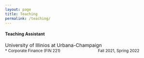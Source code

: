 ```yaml
---
layout: page
title: Teaching
permalink: /teaching/
---
```


#### Teaching Assistant <br>
<font size="3"> University of Illinios at Urbana-Champaign </font> <br>
  <font size="2">* Corporate Finance (FIN 221) &emsp;&emsp;&emsp;&emsp;&emsp;&emsp;&emsp;&emsp;&emsp; Fall 2021, Spring 2022 </font>
